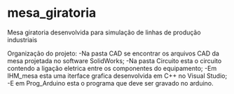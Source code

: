 # mesa_giratoria
Mesa giratoria desenvolvida para simulação de linhas de produção industriais

Organização do projeto:
-Na pasta CAD se encontrar os arquivos CAD da mesa projetada no software SolidWorks;
-Na pasta Circuito esta o circuito contendo a ligação eletrica entre os componentes do equipamento;
-Em IHM_mesa esta uma iterface grafica desenvolvida em C++ no Visual Studio;
-E em Prog_Arduino esta o programa que deve ser gravado no arduino.